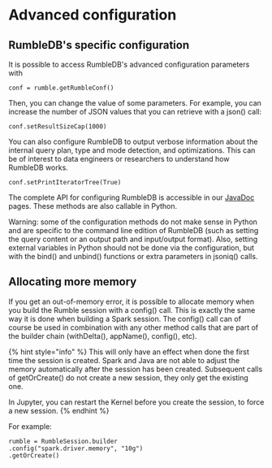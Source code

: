 # Advanced configuration

## RumbleDB's specific configuration

It is possible to access RumbleDB's advanced configuration parameters with

```
conf = rumble.getRumbleConf()
```

Then, you can change the value of some parameters. For example, you can increase the number of JSON values that you can retrieve with a json() call:

```
conf.setResultSizeCap(1000)
```

You can also configure RumbleDB to output verbose information about the internal query plan, type and mode detection, and optimizations. This can be of interest to data engineers or researchers to understand how RumbleDB works.

```
conf.setPrintIteratorTree(True)
```

The complete API for configuring RumbleDB is accessible in our [JavaDoc](https://rumbledb.org/docs/latest/api/org/rumbledb/config/RumbleRuntimeConfiguration.html) pages. These methods are also callable in Python.

Warning: some of the configuration methods do not make sense in Python and are specific to the command line edition of RumbleDB (such as setting the query content or an output path and input/output format). Also, setting external variables in Python should not be done via the configuration, but with the bind() and unbind() functions or extra parameters in jsoniq() calls.

## Allocating more memory

If you get an out-of-memory error, it is possible to allocate memory when you build the Rumble session with a config() call. This is exactly the same way it is done when building a Spark session. The config() call can of course be used in combination with any other method calls that are part of the builder chain (withDelta(), appName(), config(), etc).

{% hint style="info" %}
This will only have an effect when done the first time the session is created. Spark and Java are not able to adjust the memory automatically after the session has been created. Subsequent calls of getOrCreate() do not create a new session, they only get the existing one.

In Jupyter, you can restart the Kernel before you create the session, to force a new session.&#x20;
{% endhint %}

For example:

```
rumble = RumbleSession.builder
.config("spark.driver.memory", "10g")
.getOrCreate()
```
